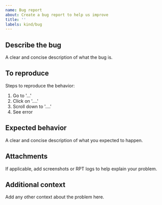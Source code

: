 ```yaml
---
name: Bug report
about: Create a bug report to help us improve
title: ''
labels: kind/bug
---
```


## Describe the bug
A clear and concise description of what the bug is.

## To reproduce
Steps to reproduce the behavior:
1. Go to '...'
2. Click on '....'
3. Scroll down to '....'
4. See error

## Expected behavior
A clear and concise description of what you expected to happen.

## Attachments
If applicable, add screenshots or RPT logs to help explain your problem.

## Additional context
Add any other context about the problem here.

